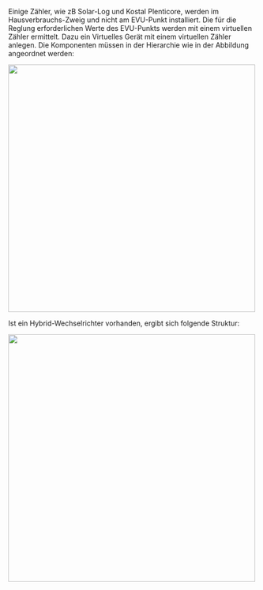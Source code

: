 Einige Zähler, wie zB Solar-Log und Kostal Plenticore, werden im Hausverbrauchs-Zweig und nicht am EVU-Punkt installiert. Die für die Reglung erforderlichen Werte des EVU-Punkts werden mit einem virtuellen Zähler ermittelt. Dazu ein Virtuelles Gerät mit einem virtuellen Zähler anlegen. Die Komponenten müssen in der Hierarchie wie in der Abbildung angeordnet werden:

<img src="Hausverbrauchs-Zähler.png" width="500">

Ist ein Hybrid-Wechselrichter vorhanden, ergibt sich folgende Struktur:

<img src="Hausverbrauchs-Zähler_Hybrid.png" width="500">